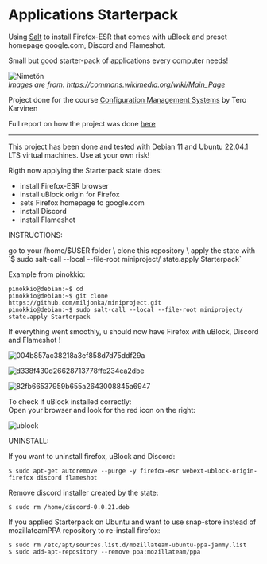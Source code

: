 # Applications Starterpack

Using [Salt](https://saltproject.io/) to install Firefox-ESR that comes with uBlock and preset homepage google.com, Discord and Flameshot.

Small but good starter-pack of applications every computer needs!

 ![Nimetön](https://user-images.githubusercontent.com/112076418/207203587-2365f051-8647-4f72-a8d4-5b25a3cb9a9b.png) \
_Images are from: https://commons.wikimedia.org/wiki/Main_Page_ 



Project done for the course  [Configuration Management Systems](https://terokarvinen.com/2022/palvelinten-hallinta-2022p2/?from=MoodleNews) by Tero Karvinen

Full report on how the project was done [here](https://github.com/miljonka/Palvelinten-hallinta/wiki/Oma-projekti)

***
This project has been done and tested with Debian 11 and Ubuntu 22.04.1 LTS virtual machines. Use at your own risk!

Rigth now applying the Starterpack state does: 

- install Firefox-ESR browser
- install uBlock origin for Firefox
- sets Firefox homepage to google.com
- install Discord
- install Flameshot


INSTRUCTIONS: 

go to your /home/$USER folder \
clone this repository \
apply the state with `$ sudo salt-call --local --file-root miniproject/ state.apply Starterpack`

Example from pinokkio:
```
pinokkio@debian:~$ cd
pinokkio@debian:~$ git clone https://github.com/miljonka/miniproject.git
pinokkio@debian:~$ sudo salt-call --local --file-root miniproject/ state.apply Starterpack
```

If everything went smoothly, u should now have Firefox with uBlock, Discord and Flameshot ! 


![004b857ac38218a3ef858d7d75ddf29a](https://user-images.githubusercontent.com/112076418/207205179-05c242c9-dc87-435e-acae-27b45aae0ab9.png)


![d338f430d26628713778ffe234ea2dbe](https://user-images.githubusercontent.com/112076418/207205186-e6284296-0829-4f44-a408-b50517ca0a75.png)


![82fb66537959b655a2643008845a6947](https://user-images.githubusercontent.com/112076418/207205194-90fc72de-87ea-487e-b041-1b496f4721af.png)


To check if uBlock installed correctly: \
Open your browser and look for the red icon on the right:

![ublock](https://user-images.githubusercontent.com/112076418/206705541-f8a72d12-9690-48ee-aa1f-29aefc636962.png)


UNINSTALL:

If you want to uninstall firefox, uBlock and Discord:
```
$ sudo apt-get autoremove --purge -y firefox-esr webext-ublock-origin-firefox discord flameshot
```

Remove discord installer created by the state:
```
$ sudo rm /home/discord-0.0.21.deb
```
If you applied Starterpack on Ubuntu and want to use snap-store instead of mozillateamPPA repository to re-install firefox:
```
$ sudo rm /etc/apt/sources.list.d/mozillateam-ubuntu-ppa-jammy.list 
$ sudo add-apt-repository --remove ppa:mozillateam/ppa
```
